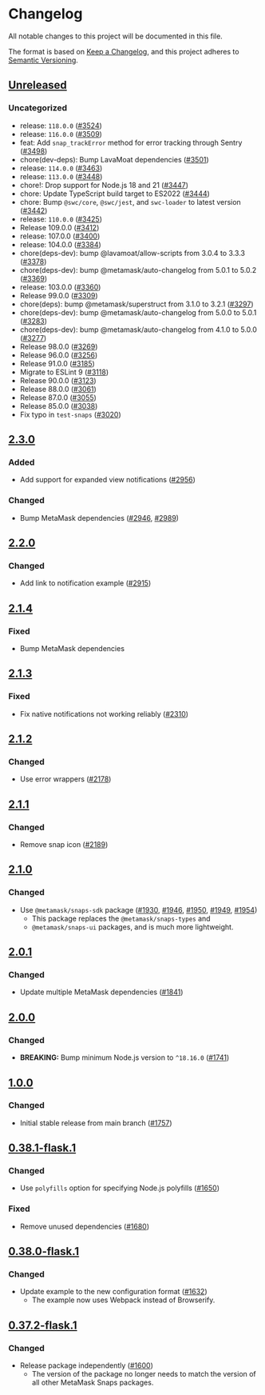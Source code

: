 # Changelog

All notable changes to this project will be documented in this file.

The format is based on [Keep a Changelog](https://keepachangelog.com/en/1.0.0/),
and this project adheres to [Semantic Versioning](https://semver.org/spec/v2.0.0.html).

## [Unreleased]

### Uncategorized

- release: `118.0.0` ([#3524](https://github.com/MetaMask/snaps/pull/3524))
- release: `116.0.0` ([#3509](https://github.com/MetaMask/snaps/pull/3509))
- feat: Add `snap_trackError` method for error tracking through Sentry ([#3498](https://github.com/MetaMask/snaps/pull/3498))
- chore(dev-deps): Bump LavaMoat dependencies ([#3501](https://github.com/MetaMask/snaps/pull/3501))
- release: `114.0.0` ([#3463](https://github.com/MetaMask/snaps/pull/3463))
- release: `113.0.0` ([#3448](https://github.com/MetaMask/snaps/pull/3448))
- chore!: Drop support for Node.js 18 and 21 ([#3447](https://github.com/MetaMask/snaps/pull/3447))
- chore: Update TypeScript build target to ES2022 ([#3444](https://github.com/MetaMask/snaps/pull/3444))
- chore: Bump `@swc/core`, `@swc/jest`, and `swc-loader` to latest version ([#3442](https://github.com/MetaMask/snaps/pull/3442))
- release: `110.0.0` ([#3425](https://github.com/MetaMask/snaps/pull/3425))
- Release 109.0.0 ([#3412](https://github.com/MetaMask/snaps/pull/3412))
- release: 107.0.0 ([#3400](https://github.com/MetaMask/snaps/pull/3400))
- release: 104.0.0 ([#3384](https://github.com/MetaMask/snaps/pull/3384))
- chore(deps-dev): bump @lavamoat/allow-scripts from 3.0.4 to 3.3.3 ([#3378](https://github.com/MetaMask/snaps/pull/3378))
- chore(deps-dev): bump @metamask/auto-changelog from 5.0.1 to 5.0.2 ([#3369](https://github.com/MetaMask/snaps/pull/3369))
- release: 103.0.0 ([#3360](https://github.com/MetaMask/snaps/pull/3360))
- Release 99.0.0 ([#3309](https://github.com/MetaMask/snaps/pull/3309))
- chore(deps): bump @metamask/superstruct from 3.1.0 to 3.2.1 ([#3297](https://github.com/MetaMask/snaps/pull/3297))
- chore(deps-dev): bump @metamask/auto-changelog from 5.0.0 to 5.0.1 ([#3283](https://github.com/MetaMask/snaps/pull/3283))
- chore(deps-dev): bump @metamask/auto-changelog from 4.1.0 to 5.0.0 ([#3277](https://github.com/MetaMask/snaps/pull/3277))
- Release 98.0.0 ([#3269](https://github.com/MetaMask/snaps/pull/3269))
- Release 96.0.0 ([#3256](https://github.com/MetaMask/snaps/pull/3256))
- Release 91.0.0 ([#3185](https://github.com/MetaMask/snaps/pull/3185))
- Migrate to ESLint 9 ([#3118](https://github.com/MetaMask/snaps/pull/3118))
- Release 90.0.0 ([#3123](https://github.com/MetaMask/snaps/pull/3123))
- Release 88.0.0 ([#3061](https://github.com/MetaMask/snaps/pull/3061))
- Release 87.0.0 ([#3055](https://github.com/MetaMask/snaps/pull/3055))
- Release 85.0.0 ([#3038](https://github.com/MetaMask/snaps/pull/3038))
- Fix typo in `test-snaps` ([#3020](https://github.com/MetaMask/snaps/pull/3020))

## [2.3.0]

### Added

- Add support for expanded view notifications ([#2956](https://github.com/MetaMask/snaps/pull/2956))

### Changed

- Bump MetaMask dependencies ([#2946](https://github.com/MetaMask/snaps/pull/2946), [#2989](https://github.com/MetaMask/snaps/pull/2989))

## [2.2.0]

### Changed

- Add link to notification example ([#2915](https://github.com/MetaMask/snaps/pull/2915))

## [2.1.4]

### Fixed

- Bump MetaMask dependencies

## [2.1.3]

### Fixed

- Fix native notifications not working reliably ([#2310](https://github.com/MetaMask/snaps/pull/2310))

## [2.1.2]

### Changed

- Use error wrappers ([#2178](https://github.com/MetaMask/snaps/pull/2178))

## [2.1.1]

### Changed

- Remove snap icon ([#2189](https://github.com/MetaMask/snaps/pull/2189))

## [2.1.0]

### Changed

- Use `@metamask/snaps-sdk` package ([#1930](https://github.com/MetaMask/snaps/pull/1930),
  [#1946](https://github.com/MetaMask/snaps/pull/1946), [#1950](https://github.com/MetaMask/snaps/pull/1950),
  [#1949](https://github.com/MetaMask/snaps/pull/1949), [#1954](https://github.com/MetaMask/snaps/pull/1954))
  - This package replaces the `@metamask/snaps-types` and
  - `@metamask/snaps-ui` packages, and is much more lightweight.

## [2.0.1]

### Changed

- Update multiple MetaMask dependencies ([#1841](https://github.com/MetaMask/snaps/pull/1841))

## [2.0.0]

### Changed

- **BREAKING:** Bump minimum Node.js version to `^18.16.0` ([#1741](https://github.com/MetaMask/snaps/pull/1741))

## [1.0.0]

### Changed

- Initial stable release from main branch ([#1757](https://github.com/MetaMask/snaps/pull/1757))

## [0.38.1-flask.1]

### Changed

- Use `polyfills` option for specifying Node.js polyfills ([#1650](https://github.com/MetaMask/snaps/pull/1650))

### Fixed

- Remove unused dependencies ([#1680](https://github.com/MetaMask/snaps/pull/1680))

## [0.38.0-flask.1]

### Changed

- Update example to the new configuration format ([#1632](https://github.com/MetaMask/snaps/pull/1632))
  - The example now uses Webpack instead of Browserify.

## [0.37.2-flask.1]

### Changed

- Release package independently ([#1600](https://github.com/MetaMask/snaps/pull/1600))
  - The version of the package no longer needs to match the version of all other
    MetaMask Snaps packages.

[Unreleased]: https://github.com/MetaMask/snaps/compare/@metamask/notification-example-snap@2.3.0...HEAD
[2.3.0]: https://github.com/MetaMask/snaps/compare/@metamask/notification-example-snap@2.2.0...@metamask/notification-example-snap@2.3.0
[2.2.0]: https://github.com/MetaMask/snaps/compare/@metamask/notification-example-snap@2.1.4...@metamask/notification-example-snap@2.2.0
[2.1.4]: https://github.com/MetaMask/snaps/compare/@metamask/notification-example-snap@2.1.3...@metamask/notification-example-snap@2.1.4
[2.1.3]: https://github.com/MetaMask/snaps/compare/@metamask/notification-example-snap@2.1.2...@metamask/notification-example-snap@2.1.3
[2.1.2]: https://github.com/MetaMask/snaps/compare/@metamask/notification-example-snap@2.1.1...@metamask/notification-example-snap@2.1.2
[2.1.1]: https://github.com/MetaMask/snaps/compare/@metamask/notification-example-snap@2.1.0...@metamask/notification-example-snap@2.1.1
[2.1.0]: https://github.com/MetaMask/snaps/compare/@metamask/notification-example-snap@2.0.1...@metamask/notification-example-snap@2.1.0
[2.0.1]: https://github.com/MetaMask/snaps/compare/@metamask/notification-example-snap@2.0.0...@metamask/notification-example-snap@2.0.1
[2.0.0]: https://github.com/MetaMask/snaps/compare/@metamask/notification-example-snap@1.0.0...@metamask/notification-example-snap@2.0.0
[1.0.0]: https://github.com/MetaMask/snaps/compare/@metamask/notification-example-snap@0.38.1-flask.1...@metamask/notification-example-snap@1.0.0
[0.38.1-flask.1]: https://github.com/MetaMask/snaps/compare/@metamask/notification-example-snap@0.38.0-flask.1...@metamask/notification-example-snap@0.38.1-flask.1
[0.38.0-flask.1]: https://github.com/MetaMask/snaps/compare/@metamask/notification-example-snap@0.37.2-flask.1...@metamask/notification-example-snap@0.38.0-flask.1
[0.37.2-flask.1]: https://github.com/MetaMask/snaps/releases/tag/@metamask/notification-example-snap@0.37.2-flask.1
